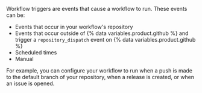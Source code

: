 Workflow triggers are events that cause a workflow to run. These events can be:

* Events that occur in your workflow's repository
* Events that occur outside of {% data variables.product.github %} and trigger a `repository_dispatch` event on {% data variables.product.github %}
* Scheduled times
* Manual

For example, you can configure your workflow to run when a push is made to the default branch of your repository, when a release is created, or when an issue is opened.

